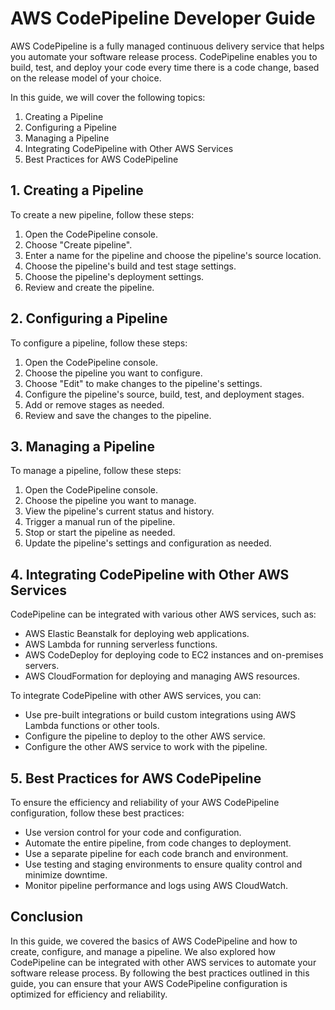 # AWS CodePipeline Developer Guide

AWS CodePipeline is a fully managed continuous delivery service that helps you automate your software release process. CodePipeline enables you to build, test, and deploy your code every time there is a code change, based on the release model of your choice.

In this guide, we will cover the following topics:

1. Creating a Pipeline
2. Configuring a Pipeline
3. Managing a Pipeline
4. Integrating CodePipeline with Other AWS Services
5. Best Practices for AWS CodePipeline

## 1\. Creating a Pipeline

To create a new pipeline, follow these steps:

1. Open the CodePipeline console.
2. Choose "Create pipeline".
3. Enter a name for the pipeline and choose the pipeline's source location.
4. Choose the pipeline's build and test stage settings.
5. Choose the pipeline's deployment settings.
6. Review and create the pipeline.

## 2\. Configuring a Pipeline

To configure a pipeline, follow these steps:

1. Open the CodePipeline console.
2. Choose the pipeline you want to configure.
3. Choose "Edit" to make changes to the pipeline's settings.
4. Configure the pipeline's source, build, test, and deployment stages.
5. Add or remove stages as needed.
6. Review and save the changes to the pipeline.

## 3\. Managing a Pipeline

To manage a pipeline, follow these steps:

1. Open the CodePipeline console.
2. Choose the pipeline you want to manage.
3. View the pipeline's current status and history.
4. Trigger a manual run of the pipeline.
5. Stop or start the pipeline as needed.
6. Update the pipeline's settings and configuration as needed.

## 4\. Integrating CodePipeline with Other AWS Services

CodePipeline can be integrated with various other AWS services, such as:

* AWS Elastic Beanstalk for deploying web applications.
* AWS Lambda for running serverless functions.
* AWS CodeDeploy for deploying code to EC2 instances and on-premises servers.
* AWS CloudFormation for deploying and managing AWS resources.

To integrate CodePipeline with other AWS services, you can:

* Use pre-built integrations or build custom integrations using AWS Lambda functions or other tools.
* Configure the pipeline to deploy to the other AWS service.
* Configure the other AWS service to work with the pipeline.

## 5\. Best Practices for AWS CodePipeline

To ensure the efficiency and reliability of your AWS CodePipeline configuration, follow these best practices:

* Use version control for your code and configuration.
* Automate the entire pipeline, from code changes to deployment.
* Use a separate pipeline for each code branch and environment.
* Use testing and staging environments to ensure quality control and minimize downtime.
* Monitor pipeline performance and logs using AWS CloudWatch.

## Conclusion

In this guide, we covered the basics of AWS CodePipeline and how to create, configure, and manage a pipeline. We also explored how CodePipeline can be integrated with other AWS services to automate your software release process. By following the best practices outlined in this guide, you can ensure that your AWS CodePipeline configuration is optimized for efficiency and reliability.
